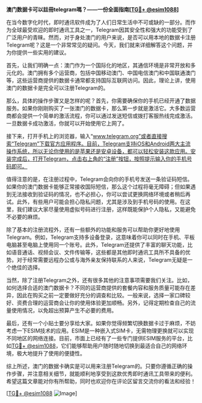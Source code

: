 **澳门数据卡可以註冊telegram嗎？——一份全面指南[[TG💪+ @esim1088](https://t.me/s/esim1088)]**

在当今数字化时代，即时通讯软件成为了人们日常生活中不可或缺的一部分。而作为全球最受欢迎的即时通讯工具之一，Telegram因其安全性和强大的功能受到了广泛用户的青睐。然而，对于身处澳门的用户来说，是否可以用本地的数据卡注册Telegram呢？这是一个非常常见的疑问。今天，我们就来详细解答这个问题，并为你提供一些实用的建议。

首先，让我们明确一点：澳门作为一个国际化的地区，其通信环境是非常开放和多元化的。澳门拥有多个运营商，包括中国移动澳门、中国电信澳门和中国联通澳门等，这些运营商提供的数据卡通常都支持国际互联网访问。因此，理论上讲，使用澳门的数据卡是完全可以注册Telegram的。

那么，具体的操作步骤又是怎样的呢？首先，你需要确保你的手机已经开通了数据服务。如果你刚刚购买了一张澳门的数据卡，那么第一步就是激活它。大多数运营商都会提供一个简单的激活流程，你可以通过发送短信或拨打客服热线完成激活。一旦数据卡成功激活，你就可以开始使用它上网了。

接下来，打开手机上的浏览器，输入“www.telegram.org”或者直接搜索“Telegram”下载官方应用程序。目前，Telegram支持iOS和Android两大主流操作系统，所以无论你使用的是苹果还是安卓设备，都可以轻松安装这款应用。安装完成后，打开Telegram，点击右上角的“注册”按钮，按照提示输入你的手机号码即可。

值得注意的是，在注册过程中，Telegram会向你的手机号发送一条验证码短信。如果你的澳门数据卡能够正常接收国际短信，那么这个过程将毫无障碍；但如果遇到无法接收到验证码的情况，也不必担心，你可以尝试更换网络环境或者稍后再试。此外，有些用户可能会担心隐私问题，尤其是涉及到手机号码的使用。在这里，我们建议大家尽量使用虚拟号码进行注册，这样既能保护个人隐私，又能避免不必要的麻烦。

除了基本的注册流程外，还有一些额外的功能和服务可以帮助你更好地使用Telegram。例如，Telegram支持多设备登录，这意味着你可以同时在手机、平板电脑甚至电脑上使用同一个账号。此外，Telegram还提供了丰富的聊天功能，比如语音通话、视频会议、文件传输等，这些都是其他即时通讯工具所不具备的优势。对于经常需要远程办公或与海外亲友保持联系的人来说，Telegram无疑是一个绝佳的选择。

当然，除了注册Telegram之外，还有很多其他的注意事项需要我们关注。比如，如何选择合适的澳门数据卡？不同的运营商提供的套餐内容和服务质量可能存在差异，因此在购买之前一定要做好充分的调查和比较。一般来说，选择一家口碑较好、资费合理的运营商会让你的使用体验更加顺畅。另外，记得定期检查自己的流量使用情况，以免超出预算产生不必要的费用。

最后，还有一个小贴士要分享给大家。如果你觉得频繁切换数据卡过于麻烦，不妨考虑一下ESIM技术的应用。ESIM是一种嵌入式SIM卡，无需物理更换就可以实现不同地区的网络连接。目前，市面上已经有了一些专门提供ESIM服务的平台，比如[TG💪+ @esim1088](https://t.me/s/esim1088)，它们能够帮助用户随时随地切换到最适合自己的网络环境，极大地提升了使用的便捷性。

综上所述，澳门的数据卡确实是可以用来注册Telegram的。只要你遵循正确的操作步骤，并注意相关细节，就能顺利地享受到这款优秀即时通讯工具带来的便利。希望这篇文章能对你有所帮助，同时也欢迎你在评论区留言交流你的看法和经验！

[[TG💪+ @esim1088](https://t.me/s/esim1088) ![Image](https://i.postimg.cc/4NQfJmqS/Snipaste-2025-05-13-00-14-12.png)]